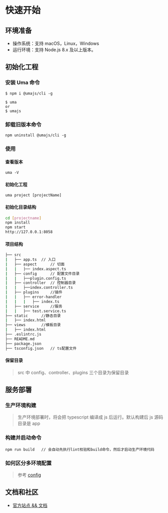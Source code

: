 # 快速开始

## 环境准备

- 操作系统：支持 macOS，Linux，Windows
- 运行环境：支持 Node.js 8.x 及以上版本。

## 初始化工程

### 安装 Uma 命令

```shell
$ npm i @umajs/cli -g

$ uma
or
$ umajs
```

### 卸载旧版本命令

```shell
npm uninstall @umajs/cli -g
```

### 使用

#### 查看版本

```shell
uma -V
```

#### 初始化工程

```shell
uma project [projectName]
```

#### 初始化目录结构

```bash
cd [projectname]
npm install
npm start
http://127.0.0.1:8058
```

#### 项目结构

```bash
├── src
|   ├── app.ts  // 入口
|   ├── aspect      // 切面
|   |   ├── index.aspect.ts
|   ├── config      // 配置文件目录
|   |   ├──plugin.config.ts
|   ├── controller  // 控制器目录
|   |   ├──index.controller.ts
|   ├── plugins     //插件
|   |   ├── error-handler
|   |   |   ├── index.ts
|   ├── service     //服务
|   |   ├── test.service.ts
├── static      //静态目录
|   ├── index.html
├── views       //模板目录
|   ├── index.html
├── .eslintrc.js
├── README.md
├── package.json
├── tsconfig.json   // ts配置文件
```

#### 保留目录

> src 中 config、controller、plugins 三个目录为保留目录

## 服务部署

### 生产环境构建

> 生产环境部署时，将会把 typescript 编译成 js 后运行。默认构建后 js 源码目录是 app

### 构建并启动命令

```shell
npm run build   // 会自动先执行lint校验和build命令，然后才启动生产环境代码
```

### 如何区分多环境配置

> 参考 [config](../development/Config.md)

## 文档和社区

- [官方站点 && 文档](https://github.com/Umajs)
